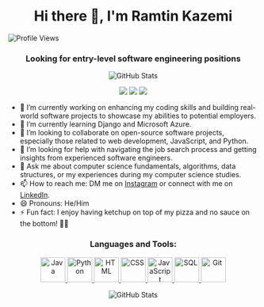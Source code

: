 <h1 align="center">Hi there 👋, I'm Ramtin Kazemi</h1>

<p align="left">
  <img src="https://komarev.com/ghpvc/?username=ramtinkazemi1" alt="Profile Views">
  <h3 align="center">Looking for entry-level software engineering positions</h3>
</p>



<p align="center">
  <img src="https://github-readme-stats.vercel.app/api?username=ramtinkazemi1&show_icons=true&theme=dark" alt="GitHub Stats">
</p>
<p align="center">
  <img src="https://img.shields.io/badge/Python-Intermediate-blue">
  <img src="https://img.shields.io/badge/JavaScript-Intermediate-yellow">
  <img src="https://img.shields.io/badge/HTML5-Intermediate-orange">
</p>

- 🔭 I’m currently working on enhancing my coding skills and building real-world software projects to showcase my abilities to potential employers.
- 🌱 I’m currently learning Django and Microsoft Azure.
- 👯 I’m looking to collaborate on open-source software projects, especially those related to web development, JavaScript, and Python.
- 🤔 I’m looking for help with navigating the job search process and getting insights from experienced software engineers.
- 💬 Ask me about computer science fundamentals, algorithms, data structures, or my experiences during my computer science studies.
- 📫 How to reach me: DM me on [Instagram](https://www.instagram.com/ramtinkazemi/) or connect with me on [LinkedIn](https://www.linkedin.com/in/ramtinkazemi1/).
- 😄 Pronouns: He/Him
- ⚡ Fun fact: I enjoy having ketchup on top of my pizza and no sauce on the bottom! 🍕🍅

<h3 align="center">Languages and Tools:</h3>
<p align="center">
  <a href="https://www.oracle.com/java/">
    <img src="https://img.icons8.com/color/50/000000/java-coffee-cup-logo.png" alt="Java" width="50" height="50">
  </a>
  <a href="https://www.python.org/">
    <img src="https://img.icons8.com/color/50/000000/python.png" alt="Python" width="50" height="50">
  </a>
  <a href="https://developer.mozilla.org/en-US/docs/Web/HTML">
    <img src="https://img.icons8.com/color/50/000000/html-5.png" alt="HTML" width="50" height="50">
  </a>
  <a href="https://developer.mozilla.org/en-US/docs/Web/CSS">
    <img src="https://img.icons8.com/color/50/000000/css3.png" alt="CSS" width="50" height="50">
  </a>
  <a href="https://developer.mozilla.org/en-US/docs/Web/JavaScript">
    <img src="https://img.icons8.com/color/50/000000/javascript.png" alt="JavaScript" width="50" height="50">
  </a>
  <a href="https://dev.mysql.com/doc/">
    <img src="https://img.icons8.com/color/50/000000/sql.png" alt="SQL" width="50" height="50">
  </a>
  <a href="https://git-scm.com/doc">
    <img src="https://img.icons8.com/ios/50/000000/git.png" alt="Git" width="50" height="50">
  </a>
</p>
<p align="center">
  <img src="https://github-readme-stats.vercel.app/api?username=ramtinkazemi1&show_icons=true&theme=dark" alt="GitHub Stats">
</p>
